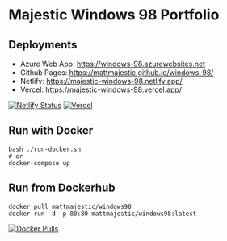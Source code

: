 # Majestic Windows 98 Portfolio

## Deployments
- Azure Web App: https://windows-98.azurewebsites.net
- Github Pages: https://mattmajestic.github.io/windows-98/
- Netlify: https://majestic-windows-98.netlify.app/
- Vercel: https://majestic-windows-98.vercel.app/

[![Netlify Status](https://api.netlify.com/api/v1/badges/923f1031-8bcf-43ed-ad7d-cc6b8b4a812b/deploy-status)](https://majestic-windows-98.netlify.app/)
[![Vercel](http://therealsujitk-vercel-badge.vercel.app/?app=therealsujitk-vercel-badge)](https://majestic-windows-98.vercel.app/)

## Run with Docker 
```
bash ./run-docker.sh
# or
docker-compose up
```

## Run from Dockerhub
```
docker pull mattmajestic/windows98
docker run -d -p 80:80 mattmajestic/windows98:latest
```

[![Docker Pulls](https://img.shields.io/docker/pulls/mattmajestic/windows98.svg)](https://hub.docker.com/r/mattmajestic/windows98)
